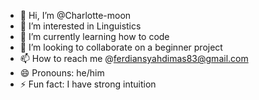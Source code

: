 - 👋 Hi, I’m @Charlotte-moon
- 👀 I’m interested in Linguistics 
- 🌱 I’m currently learning how to code
- 💞️ I’m looking to collaborate on a beginner project
- 📫 How to reach me @ferdiansyahdimas83@gmail.com
- 😄 Pronouns: he/him
- ⚡ Fun fact: I have strong intuition

<!---
Charlotte-moon/Charlotte-moon is a ✨ special ✨ repository because its `README.md` (this file) appears on your GitHub profile.
You can click the Preview link to take a look at your changes.
--->
